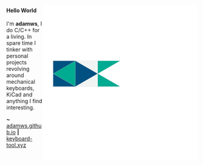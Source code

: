 <a href="https://github.com/adamws"><img align="right" src="image.svg"></a>

#### Hello World

I'm **adamws**, I do C/C++ for a living. In spare time I tinker with personal projects
revolving around mechanical keyboards, KiCad and anything I find interesting.
</br>

<div align="left">
<b>~</b> <a href="https://adamws.github.io">adamws.github.io</a> <b>|</b> <a href="https://keyboard-tools.xyz">keyboard-tool.xyz</a>
</div>

